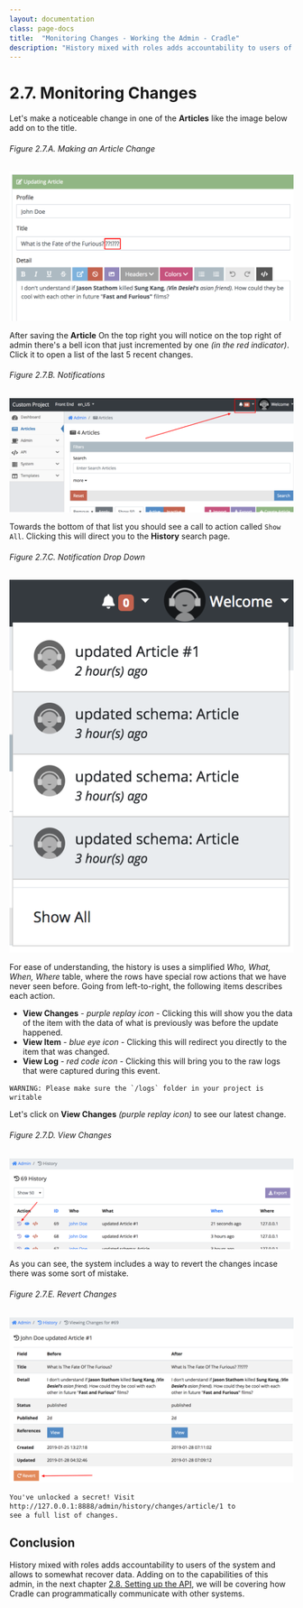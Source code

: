 ```yaml
---
layout: documentation
class: page-docs
title:  "Monitoring Changes - Working the Admin - Cradle"
description: "History mixed with roles adds accountability to users of the system and allows to somewhat recover data."
---
```

# 2.7. Monitoring Changes

Let's make a noticeable change in one of the **Articles** like the image below
add on to the title.

###### Figure 2.7.A. Making an Article Change
![Making an Article Change](./assets/2.7.A.png)

After saving the **Article** On the top right you will notice on the top right
of admin there's a bell icon that just incremented by one *(in the red indicator)*.
Click it to open a list of the last 5 recent changes.

###### Figure 2.7.B. Notifications
![Notifications](./assets/2.7.B.png)

Towards the bottom of that list you should see a call to action called `Show All`.
Clicking this will direct you to the **History** search page.

###### Figure 2.7.C. Notification Drop Down
![Notification Drop Down](./assets/2.7.C.png)

For ease of understanding, the history is uses a simplified
*Who, What, When, Where* table, where the rows have special row actions that we
have never seen before. Going from left-to-right, the following items describes
each action.

 - **View Changes** - *purple replay icon* - Clicking this will show you the
 data of the item with the data of what is previously was before the update
 happened.
 - **View Item** - *blue eye icon* - Clicking this will redirect you directly to
 the item that was changed.
 - **View Log** - *red code icon* - Clicking this will bring you to the raw logs
 that were captured during this event.

```warning
WARNING: Please make sure the `/logs` folder in your project is writable
```

Let's click on **View Changes** *(purple replay icon)* to see our latest change.

###### Figure 2.7.D. View Changes
![View Changes](./assets/2.7.D.png)

As you can see, the system includes a way to revert the changes incase there was
some sort of mistake.

###### Figure 2.7.E. Revert Changes
![Revert Changes](./assets/2.7.E.png)

```info
You've unlocked a secret! Visit http://127.0.0.1:8888/admin/history/changes/article/1 to
see a full list of changes.
```

<a name="conclusion"></a>
## Conclusion

History mixed with roles adds accountability to users of the system and allows to
somewhat recover data. Adding on to the capabilities of this admin, in the next
chapter [2.8. Setting up the API](./2.8.-Setting-up-the-API.html), we will be
covering how Cradle can programmatically communicate with other systems.
